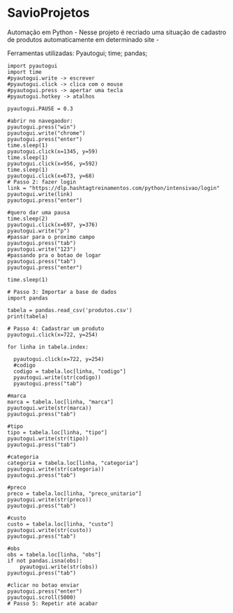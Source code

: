 # SavioProjetos

  Automação em Python - Nesse projeto é recriado uma situação de cadastro de produtos automaticamente em determinado site -
  
  Ferramentas utilizadas: Pyautogui; time; pandas;
  
    import pyautogui
    import time
    #pyautogui.write -> escrever
    #pyautogui.click -> clica com o mouse
    #pyautogui.press -> apertar uma tecla
    #pyautogui.hotkey -> atalhos
  
    pyautogui.PAUSE = 0.3
    
    #abrir no navegaodor:
    pyautogui.press("win")
    pyautogui.write("chrome")
    pyautogui.press("enter")
    time.sleep(1)
    pyautogui.click(x=1345, y=59)
    time.sleep(1)
    pyautogui.click(x=956, y=592)
    time.sleep(1)
    pyautogui.click(x=673, y=68)
    # Passo 2: fazer login
    link = "https://dlp.hashtagtreinamentos.com/python/intensivao/login"
    pyautogui.write(link)
    pyautogui.press("enter")
  
    #quero dar uma pausa
    time.sleep(2)
    pyautogui.click(x=697, y=376)
    pyautogui.write("p")
    #passar para o proximo campo
    pyautogui.press("tab")
    pyautogui.write("123")
    #passando pra o botao de logar
    pyautogui.press("tab")
    pyautogui.press("enter")
  
    time.sleep(1)
    
    # Passo 3: Importar a base de dados
    import pandas
    
    tabela = pandas.read_csv('produtos.csv')
    print(tabela)
    
    # Passo 4: Cadastrar um produto
    pyautogui.click(x=722, y=254)
    
    for linha in tabela.index:
  
      pyautogui.click(x=722, y=254)
      #codigo
      codigo = tabela.loc[linha, "codigo"]
      pyautogui.write(str(codigo))
      pyautogui.press("tab")

    #marca
    marca = tabela.loc[linha, "marca"]
    pyautogui.write(str(marca))
    pyautogui.press("tab")

    #tipo
    tipo = tabela.loc[linha, "tipo"]
    pyautogui.write(str(tipo))
    pyautogui.press("tab")

    #categoria
    categoria = tabela.loc[linha, "categoria"]
    pyautogui.write(str(categoria))
    pyautogui.press("tab")

    #preco
    preco = tabela.loc[linha, "preco_unitario"]
    pyautogui.write(str(preco))
    pyautogui.press("tab")

    #custo
    custo = tabela.loc[linha, "custo"]
    pyautogui.write(str(custo))
    pyautogui.press("tab")

    #obs
    obs = tabela.loc[linha, "obs"]
    if not pandas.isna(obs):
        pyautogui.write(str(obs))
    pyautogui.press("tab")

    #clicar no botao enviar
    pyautogui.press("enter")
    pyautogui.scroll(5000)
    # Passo 5: Repetir até acabar

